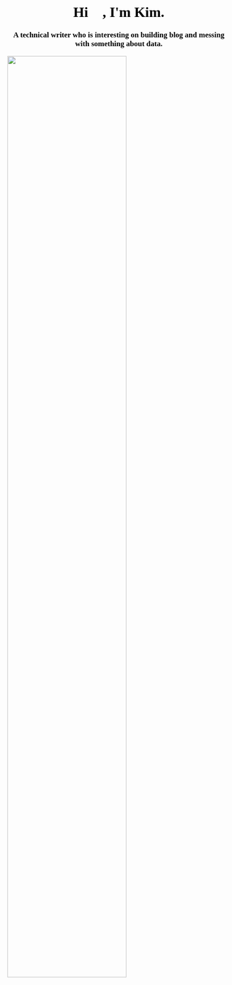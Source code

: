 <h1 style="text-align:center;font-family:等线;color:black;font-size:31.8px">Hi 👋, I'm Kim.</h1>

<h3 style="text-align:center;font-family:等线;color:black;font-size:17px">A technical writer who is interesting on building blog and messing with something about data.</h1>

<img src="https://github-readme-stats.vercel.app/api?username=Kimwangqing&theme=cobalt&show_icons=true" width="73%" />



